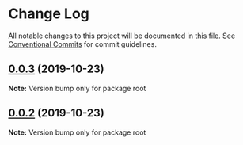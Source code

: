 # Change Log

All notable changes to this project will be documented in this file.
See [Conventional Commits](https://conventionalcommits.org) for commit guidelines.

## [0.0.3](https://github.com/simoneb/renovate-monorepo-repro/compare/v0.0.2...v0.0.3) (2019-10-23)

**Note:** Version bump only for package root





## [0.0.2](https://github.com/simoneb/renovate-monorepo-repro/compare/v0.0.1...v0.0.2) (2019-10-23)

**Note:** Version bump only for package root
